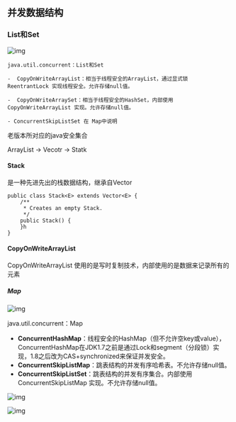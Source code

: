 ## 并发数据结构

### List和Set

![img](assets/6050820-eb04e136dc4f1541.png)



```
java.util.concurrent：List和Set

-  CopyOnWriteArrayList：相当于线程安全的ArrayList，通过显式锁 ReentrantLock 实现线程安全。允许存储null值。

-  CopyOnWriteArraySet：相当于线程安全的HashSet，内部使用 CopyOnWriteArrayList 实现。允许存储null值。

- ConcurrentSkipListSet 在 Map中说明

```

老版本所对应的java安全集合

ArrayList -> Vecotr -> Statk



#### Stack 

是一种先进先出的栈数据结构，继承自Vector

```
public class Stack<E> extends Vector<E> {
    /**
     * Creates an empty Stack.
     */
    public Stack() {
    }h
}
```



#### CopyOnWriteArrayList

CopyOnWriteArrayList 使用的是写时复制技术，内部使用的是数据来记录所有的元素







##### Map

![img](assets\6050820-381a4dce355a08d8.png)

java.util.concurrent：Map

-  **ConcurrentHashMap**：线程安全的HashMap（但不允许空key或value），ConcurrentHashMap在JDK1.7之前是通过Lock和segment（分段锁）实现，1.8之后改为CAS+synchronized来保证并发安全。
-  **ConcurrentSkipListMap**：跳表结构的并发有序哈希表。不允许存储null值。
-  **ConcurrentSkipListSet**：跳表结构的并发有序集合。内部使用 ConcurrentSkipListMap 实现。不允许存储null值。



 

 

 

 

![img](assets/wps39D4.tmp.jpg) 

 

![img](assets/wps39E5.tmp.jpg) 

 
